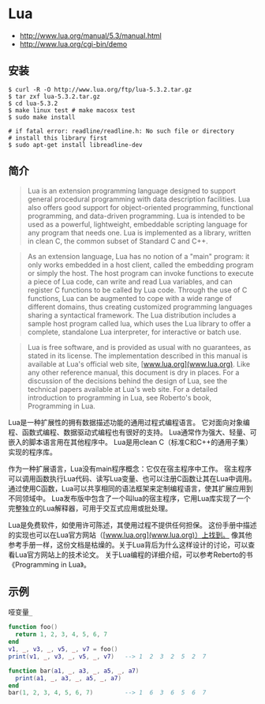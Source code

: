 # Lua
- http://www.lua.org/manual/5.3/manual.html
- http://www.lua.org/cgi-bin/demo

## 安装
```
$ curl -R -O http://www.lua.org/ftp/lua-5.3.2.tar.gz
$ tar zxf lua-5.3.2.tar.gz
$ cd lua-5.3.2
$ make linux test # make macosx test
$ sudo make install

# if fatal error: readline/readline.h: No such file or directory
# install this library first
$ sudo apt-get install libreadline-dev 
```

## 简介

> Lua is an extension programming language designed to support 
general procedural programming with data description facilities. 
Lua also offers good support for object-oriented programming, functional programming, and data-driven programming. 
Lua is intended to be used as a powerful, lightweight, embeddable scripting language for any program that needs one.
Lua is implemented as a library, written in clean C, the common subset of Standard C and C++. 

> As an extension language, Lua has no notion of a "main" program: 
it only works embedded in a host client, called the embedding program or simply the host. 
The host program can invoke functions to execute a piece of Lua code, 
can write and read Lua variables, and can register C functions to be called by Lua code. 
Through the use of C functions, Lua can be augmented to cope with a wide range of different domains, 
thus creating customized programming languages sharing a syntactical framework. 
The Lua distribution includes a sample host program called lua, which uses the Lua library to offer a complete, 
standalone Lua interpreter, for interactive or batch use.

> Lua is free software, and is provided as usual with no guarantees, as stated in its license. 
The implementation described in this manual is available at Lua's official web site, [www.lua.org](www.lua.org).
Like any other reference manual, this document is dry in places. 
For a discussion of the decisions behind the design of Lua, see the technical papers available at Lua's web site. 
For a detailed introduction to programming in Lua, see Roberto's book, Programming in Lua. 

Lua是一种扩展性的拥有数据描述功能的通用过程式编程语言。
它对面向对象编程、函数式编程、数据驱动式编程也有很好的支持。
Lua通常作为强大、轻量、可嵌入的脚本语言用在其他程序中。
Lua是用clean C（标准C和C++的通用子集）实现的程序库。

作为一种扩展语言，Lua没有main程序概念：它仅在宿主程序中工作。
宿主程序可以调用函数执行Lua代码、读写Lua变量、也可以注册C函数让其在Lua中调用。
通过使用C函数，Lua可以共享相同的语法框架来定制编程语言，使其扩展应用到不同领域中。
Lua发布版中包含了一个叫lua的宿主程序，它用Lua库实现了一个完整独立的Lua解释器，可用于交互式应用或批处理。

Lua是免费软件，如使用许可陈述，其使用过程不提供任何担保。
这份手册中描述的实现也可以在Lua官方网站（[www.lua.org](www.lua.org)）上找到。
像其他参考手册一样，这份文档是枯燥的。关于Lua背后为什么这样设计的讨论，可以查看Lua官方网站上的技术论文。
关于Lua编程的详细介绍，可以参考Reberto的书《Programming in Lua》。

## 示例

哑变量`_`
```lua
function foo()
  return 1, 2, 3, 4, 5, 6, 7
end
v1, _, v3, _, v5, _, v7 = foo()
print(v1, _, v3, _, v5, _, v7)   --> 1  2  3  2  5  2  7

function bar(a1, _, a3, _, a5, _, a7)
  print(a1, _, a3, _, a5, _, a7)
end
bar(1, 2, 3, 4, 5, 6, 7)         --> 1  6  3  6  5  6  7
```
